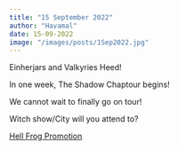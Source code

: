 ```yaml
---
title: "15 September 2022"
author: "Havamal"
date: 15-09-2022
image: "/images/posts/1Sep2022.jpg"
---
```


Einherjars and Valkyries Heed!

In one week, The Shadow Chaptour begins!

We cannot wait to finally go on tour!

Witch show/City will you attend to?

[Hell Frog Promotion](https://www.facebook.com/HellFrogPromotion)